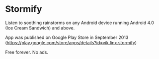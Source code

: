 Stormify
========

Listen to soothing rainstorms on any Android device running Android 4.0 (Ice Cream Sandwich) and above. 

App was published on Google Play Store in September 2013 (https://play.google.com/store/apps/details?id=vik.linx.stormify)

Free forever. No ads. 
